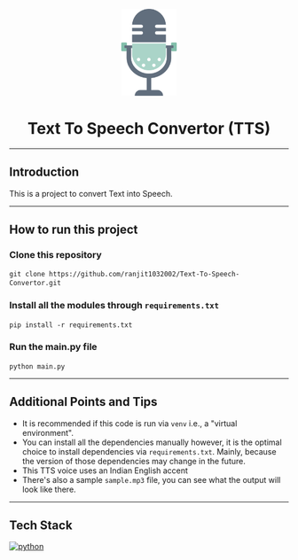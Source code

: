 <p align="center"><img width="100" src="resources/readme-logo.svg" alt="mic"></p>

<h1 align="center"><strong>Text To Speech Convertor (TTS)</strong></h1>

---

## Introduction

This is a project to convert Text into Speech.

---

## How to run this project

### Clone this repository

```
git clone https://github.com/ranjit1032002/Text-To-Speech-Convertor.git
```

### Install all the modules through `requirements.txt`

```
pip install -r requirements.txt
```

### Run the main.py file

```
python main.py
```

---

## Additional Points and Tips

- It is recommended if this code is run via `venv` i.e., a "virtual environment".
- You can install all the dependencies manually however, it is the optimal choice to install dependencies
  via `requirements.txt`. Mainly, because the version of those dependencies may change in the future.
- This TTS voice uses an Indian English accent
- There's also a sample `sample.mp3` file, you can see what the output will look like there.

---

## Tech Stack

<a href="https://python.org/" title="python"><img src="https://github.com/get-icon/geticon/raw/master/icons/python.svg" alt="python" width="40px" height="40px"></a>

